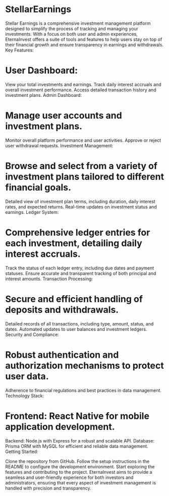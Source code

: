 # StellarEarnings
Stellar Earnings is a comprehensive investment management platform designed to simplify the process of tracking and managing your investments. With a focus on both user and admin experiences, EternaInvest offers a suite of tools and features to help users stay on top of their financial growth and ensure transparency in earnings and withdrawals.
Key Features:

# User Dashboard:

View your total investments and earnings.
Track daily interest accruals and overall investment performance.
Access detailed transaction history and investment plans.
Admin Dashboard:

# Manage user accounts and investment plans.
Monitor overall platform performance and user activities.
Approve or reject user withdrawal requests.
Investment Management:

# Browse and select from a variety of investment plans tailored to different financial goals.
Detailed view of investment plan terms, including duration, daily interest rates, and expected returns.
Real-time updates on investment status and earnings.
Ledger System:

# Comprehensive ledger entries for each investment, detailing daily interest accruals.
Track the status of each ledger entry, including due dates and payment statuses.
Ensure accurate and transparent tracking of both principal and interest amounts.
Transaction Processing:

# Secure and efficient handling of deposits and withdrawals.
Detailed records of all transactions, including type, amount, status, and dates.
Automated updates to user balances and investment ledgers.
Security and Compliance:

# Robust authentication and authorization mechanisms to protect user data.
Adherence to financial regulations and best practices in data management.
Technology Stack:

# Frontend: React Native for mobile application development.
Backend: Node.js with Express for a robust and scalable API.
Database: Prisma ORM with MySQL for efficient and reliable data management.
Getting Started:

Clone the repository from GitHub.
Follow the setup instructions in the README to configure the development environment.
Start exploring the features and contributing to the project.
EternaInvest aims to provide a seamless and user-friendly experience for both investors and administrators, ensuring that every aspect of investment management is handled with precision and transparency.

